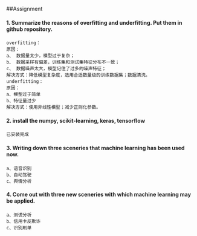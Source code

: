 ##Assignment
#### 1. Summarize the reasons of overfitting and underfitting. Put them in github repository.
    overfitting：
    原因：
    a、 数据量太少，模型过于复杂；
    b、 数据采样有偏差，训练集和测试集特征分布不一致；
    c、 数据噪声太大，模型记住了过多的噪声特征；
    解决方式：降低模型复杂度，选用合适数量级的训练数据集；数据清洗。
	underfitting：
    原因：
    a、模型过于简单
    b、特征量过少
    解决方式：使用非线性模型；减少正则化参数。

#### 2. install the numpy, scikit-learning, keras, tensorflow
	已安装完成
#### 3. Writing down three sceneries that machine learning has been used now.
	a、语音识别
	b、自动驾驶
	c、舆情分析
#### 4. Come out with three new sceneries with which machine learning may be applied.
	a、测谎分析
	b、信用卡反欺诈
	c、识别刷单
